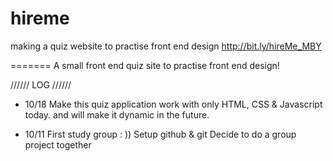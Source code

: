 # hireme

making a quiz website to practise front end design
http://bit.ly/hireMe_MBY 

=======
A small front end quiz site to practise front end design!

////// LOG //////  
- 10/18 
Make this quiz application work with only HTML, CSS & Javascript today.
and will make it dynamic in the future.

- 10/11
First study group : )) 
Setup github & git
Decide to do a group project together

